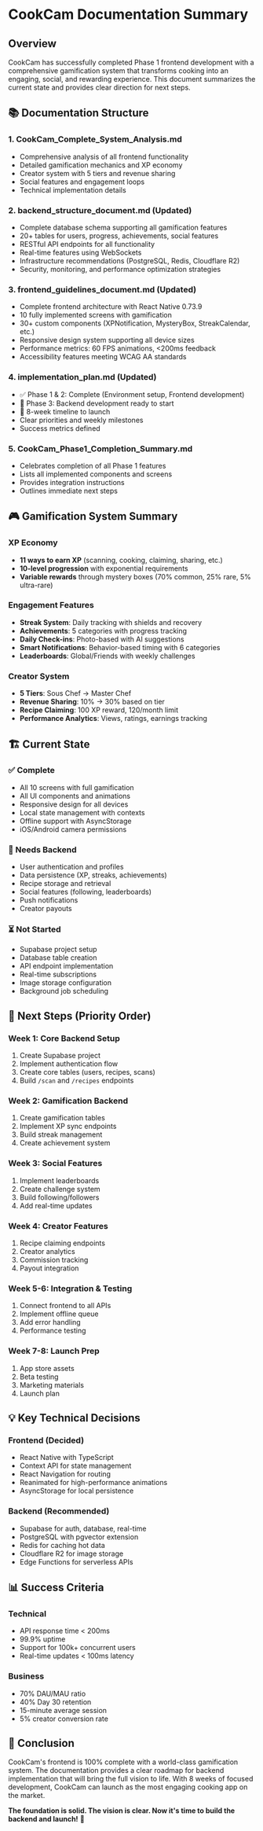 # CookCam Documentation Summary

## Overview

CookCam has successfully completed Phase 1 frontend development with a comprehensive gamification system that transforms cooking into an engaging, social, and rewarding experience. This document summarizes the current state and provides clear direction for next steps.

## 📚 Documentation Structure

### 1. **CookCam_Complete_System_Analysis.md**
- Comprehensive analysis of all frontend functionality
- Detailed gamification mechanics and XP economy
- Creator system with 5 tiers and revenue sharing
- Social features and engagement loops
- Technical implementation details

### 2. **backend_structure_document.md** (Updated)
- Complete database schema supporting all gamification features
- 20+ tables for users, progress, achievements, social features
- RESTful API endpoints for all functionality
- Real-time features using WebSockets
- Infrastructure recommendations (PostgreSQL, Redis, Cloudflare R2)
- Security, monitoring, and performance optimization strategies

### 3. **frontend_guidelines_document.md** (Updated)
- Complete frontend architecture with React Native 0.73.9
- 10 fully implemented screens with gamification
- 30+ custom components (XPNotification, MysteryBox, StreakCalendar, etc.)
- Responsive design system supporting all device sizes
- Performance metrics: 60 FPS animations, <200ms feedback
- Accessibility features meeting WCAG AA standards

### 4. **implementation_plan.md** (Updated)
- ✅ Phase 1 & 2: Complete (Environment setup, Frontend development)
- 🚧 Phase 3: Backend development ready to start
- 📅 8-week timeline to launch
- Clear priorities and weekly milestones
- Success metrics defined

### 5. **CookCam_Phase1_Completion_Summary.md**
- Celebrates completion of all Phase 1 features
- Lists all implemented components and screens
- Provides integration instructions
- Outlines immediate next steps

## 🎮 Gamification System Summary

### XP Economy
- **11 ways to earn XP** (scanning, cooking, claiming, sharing, etc.)
- **10-level progression** with exponential requirements
- **Variable rewards** through mystery boxes (70% common, 25% rare, 5% ultra-rare)

### Engagement Features
- **Streak System**: Daily tracking with shields and recovery
- **Achievements**: 5 categories with progress tracking
- **Daily Check-ins**: Photo-based with AI suggestions
- **Smart Notifications**: Behavior-based timing with 6 categories
- **Leaderboards**: Global/Friends with weekly challenges

### Creator System
- **5 Tiers**: Sous Chef → Master Chef
- **Revenue Sharing**: 10% → 30% based on tier
- **Recipe Claiming**: 100 XP reward, 120/month limit
- **Performance Analytics**: Views, ratings, earnings tracking

## 🏗️ Current State

### ✅ Complete
- All 10 screens with full gamification
- All UI components and animations
- Responsive design for all devices
- Local state management with contexts
- Offline support with AsyncStorage
- iOS/Android camera permissions

### 🚧 Needs Backend
- User authentication and profiles
- Data persistence (XP, streaks, achievements)
- Recipe storage and retrieval
- Social features (following, leaderboards)
- Push notifications
- Creator payouts

### ⏳ Not Started
- Supabase project setup
- Database table creation
- API endpoint implementation
- Real-time subscriptions
- Image storage configuration
- Background job scheduling

## 🚀 Next Steps (Priority Order)

### Week 1: Core Backend Setup
1. Create Supabase project
2. Implement authentication flow
3. Create core tables (users, recipes, scans)
4. Build `/scan` and `/recipes` endpoints

### Week 2: Gamification Backend
1. Create gamification tables
2. Implement XP sync endpoints
3. Build streak management
4. Create achievement system

### Week 3: Social Features
1. Implement leaderboards
2. Create challenge system
3. Build following/followers
4. Add real-time updates

### Week 4: Creator Features
1. Recipe claiming endpoints
2. Creator analytics
3. Commission tracking
4. Payout integration

### Week 5-6: Integration & Testing
1. Connect frontend to all APIs
2. Implement offline queue
3. Add error handling
4. Performance testing

### Week 7-8: Launch Prep
1. App store assets
2. Beta testing
3. Marketing materials
4. Launch plan

## 💡 Key Technical Decisions

### Frontend (Decided)
- React Native with TypeScript
- Context API for state management
- React Navigation for routing
- Reanimated for high-performance animations
- AsyncStorage for local persistence

### Backend (Recommended)
- Supabase for auth, database, real-time
- PostgreSQL with pgvector extension
- Redis for caching hot data
- Cloudflare R2 for image storage
- Edge Functions for serverless APIs

## 📊 Success Criteria

### Technical
- API response time < 200ms
- 99.9% uptime
- Support for 100k+ concurrent users
- Real-time updates < 100ms latency

### Business
- 70% DAU/MAU ratio
- 40% Day 30 retention
- 15-minute average session
- 5% creator conversion rate

## 🎯 Conclusion

CookCam's frontend is 100% complete with a world-class gamification system. The documentation provides a clear roadmap for backend implementation that will bring the full vision to life. With 8 weeks of focused development, CookCam can launch as the most engaging cooking app on the market.

**The foundation is solid. The vision is clear. Now it's time to build the backend and launch!** 🚀 